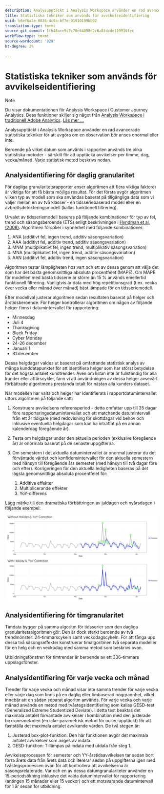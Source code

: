 ```yaml
---
description: Analysupptäckt i Analysis Workspace använder en rad avancerade statistiska tekniker för att avgöra om en observation bör anses onormal eller inte.
title: Statistiska tekniker som används för avvikelseidentifiering
uuid: b6ef6a2e-0836-4c9a-bf7e-01910199bb92
translation-type: tm+mt
source-git-commit: 1fb46acc9c7c70e64058d2c6a8fdcde119910fec
workflow-type: tm+mt
source-wordcount: '829'
ht-degree: 2%

---
```



# Statistiska tekniker som används för avvikelseidentifiering

>[!NOTE]
>
>Du visar dokumentationen för Analysis Workspace i Customer Journey Analytics. Dess funktioner skiljer sig något från [Analysis Workspace i traditionell Adobe Analytics](https://docs.adobe.com/content/help/en/analytics/analyze/analysis-workspace/home.html). [Läs mer …](/help/getting-started/cja-aa.md)

Analysupptäckt i Analysis Workspace använder en rad avancerade statistiska tekniker för att avgöra om en observation bör anses onormal eller inte.

Beroende på vilket datum som använts i rapporten används tre olika statistiska metoder - särskilt för att upptäcka avvikelser per timme, dag, vecka/månad. Varje statistisk metod beskrivs nedan.

## Analysidentifiering för daglig granularitet

För dagliga granularitetsrapporter anser algoritmen att flera viktiga faktorer är viktiga för att få bästa möjliga resultat. För det första avgör algoritmen vilken typ av modell som ska användas baserat på tillgängliga data som vi väljer mellan en av två klasser - en tidsseriebaserad modell eller en avbrottsdetekteringsmodell (kallas funktionell filtrering).

Urvalet av tidsseriemodell baseras på följande kombinationer för typ av fel, trend och säsongsberoende (ETS) enligt beskrivningen i [Hyndman et al. (2008)](https://www.springer.com/us/book/9783540719168). Algoritmen försöker i synnerhet med följande kombinationer:

1. ANA (additivt fel, ingen trend, additiv säsongsvariation)
1. AAA (additivt fel, additiv trend, additiv säsongsvariation)
1. MNM (multiplikativt fel, ingen trend, multiplikativ säsongsvariation)
1. MNA (multiplikativt fel, ingen trend, additiv säsongsvariation)
1. AAN (additivt fel, additiv trend, ingen säsongsvariation)

Algoritmen testar lämpligheten hos vart och ett av dessa genom att välja det som har det bästa genomsnittliga absoluta procentfelet (MAPE). Om MAPE för modellen med bästa tidsserie är större än 15 % används emellertid funktionell filtrering. Vanligtvis är data med hög repetitionsgrad (t.ex. vecka över vecka eller månad över månad) bäst lämpade för en tidsseriemodell.

Efter modellval justerar algoritmen sedan resultaten baserat på helger och årstidsberoende. För helger kontrollerar algoritmen om någon av följande helger finns i datumintervallet för rapportering:

* Minnesdag
* Juli 4
* Thanksgiving
* Black Friday
* Cyber Monday
* 24-26 december
* Januari 1
* 31 december

Dessa helgdagar valdes ut baserat på omfattande statistisk analys av många kunddatapunkter för att identifiera helger som har störst betydelse för det högsta antalet kundtrender. Även om listan inte är fullständig för alla kunder eller affärscykler, fann vi att användningen av dessa helger avsevärt förbättrade algoritmens prestanda totalt för nästan alla kunders dataset.

När modellen har valts och helger har identifierats i rapportdatumintervallet utförs algoritmen på följande sätt:

1. Konstruera avvikelsens referensperiod - detta omfattar upp till 35 dagar före rapporteringsdatumintervallet och ett matchande datumintervall från ett år tidigare (med redovisning för skottdagar vid behov och inklusive eventuella helgdagar som kan ha inträffat på en annan kalenderdag föregående år).
1. Testa om helgdagar under den aktuella perioden (exklusive föregående år) är onormala baserat på de senaste uppgifterna.
1. Om semestern i det aktuella datumintervallet är onormal justerar du det förväntade värdet och konfidensintervallet för den aktuella semestern med hänsyn till föregående års semester (med hänsyn till två dagar före och efter). Korrigeringen för den aktuella ledigheten baseras på det lägsta genomsnittliga absoluta procentfelet för:

   1. Additiva effekter
   1. Multiplicerande effekter
   1. YoY-differens

Lägg märke till den dramatiska förbättringen av juldagen och nyårsdagen i följande exempel:

![](assets/anomaly_statistics.png)

## Analysidentifiering för timgranularitet

Timdata bygger på samma algoritm för tidsserier som den dagliga granularitetsalgoritmen gör. Den är dock starkt beroende av två trendmönster: 24-timmarscykeln samt veckodagscykeln. För att fånga upp dessa två säsongseffekter konstruerar timalgoritmen två separata modeller för en helg och en veckodag med samma metod som beskrivs ovan.

Utbildningsfönstren för timtrender är beroende av ett 336-timmars uppslagsfönster.

## Analysidentifiering för varje vecka och månad

Trender för varje vecka och månad visar inte samma trender för varje vecka eller varje dag som finns på en daglig eller timbaserad noggrannhet, vilket innebär att en sådan separat algoritm används. För varje vecka och varje månad används en metod med tvåstegsidentifiering som kallas GESD-test (Generalized Extreme Studentized Deviate). I detta test beaktas det maximala antalet förväntade avvikelser i kombination med den justerade boxrumsmetoden (en icke-parametrisk metod för oulier-upptäckt) för att fastställa det maximala antalet avvikande värden. De två stegen är:

1. Justerad box-plot-funktion: Den här funktionen avgör det maximala antalet avvikelser som anges av indata.
1. GESD-funktion: Tillämpas på indata med utdata från steg 1.

Avvikelseprocessen för semester och YY-årstidsavvikelsen tar sedan bort förra årets data från årets data och itererar sedan på uppgifterna igen med tvåstegsprocessen ovan för att kontrollera att avvikelserna är säsongsrelaterade. Var och en av dessa datumgranulariteter använder en 15-periodsökning inklusive det valda datumintervallet för rapportering (antingen 15 månader eller 15 veckor) och ett motsvarande datumintervall för 1 år sedan för utbildning.
